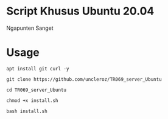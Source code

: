 # Script Khusus Ubuntu 20.04
Ngapunten Sanget
# Usage
```
apt install git curl -y
```
```
git clone https://github.com/uncleroz/TR069_server_Ubuntu
```
```
cd TR069_server_Ubuntu
```
```
chmod +x install.sh
```
```
bash install.sh
```
